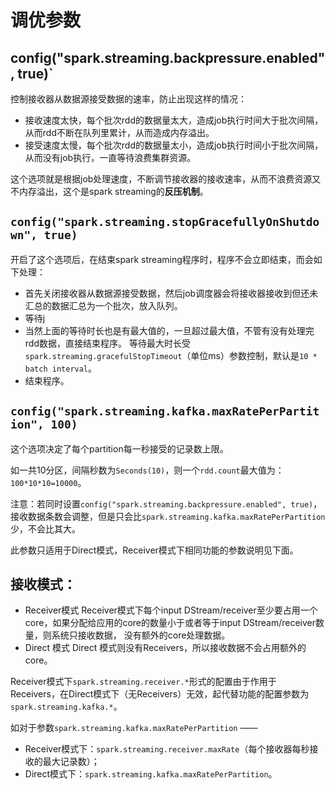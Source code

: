 # 调优参数

## config("spark.streaming.backpressure.enabled", true)`

控制接收器从数据源接受数据的速率，防止出现这样的情况：

- 接收速度太快，每个批次rdd的数据量太大，造成job执行时间大于批次间隔，从而rdd不断在队列里累计，从而造成内存溢出。
- 接受速度太慢，每个批次rdd的数据量太小，造成job执行时间小于批次间隔，从而没有job执行，一直等待浪费集群资源。

这个选项就是根据job处理速度，不断调节接收器的接收速率，从而不浪费资源又不内存溢出，这个是spark streaming的**反压机制**。

## `config("spark.streaming.stopGracefullyOnShutdown", true)`

开启了这个选项后，在结束spark streaming程序时，程序不会立即结束，而会如下处理：

- 首先关闭接收器从数据源接受数据，然后job调度器会将接收器接收到但还未汇总的数据汇总为一个批次，放入队列。
- 等待j 
- 当然上面的等待时长也是有最大值的，一旦超过最大值，不管有没有处理完rdd数据，直接结束程序。
  等待最大时长受`spark.streaming.gracefulStopTimeout`（单位ms）参数控制，默认是`10 * batch interval`。
- 结束程序。

## `config("spark.streaming.kafka.maxRatePerPartition", 100)`

这个选项决定了每个partition每一秒接受的记录数上限。

如一共10分区，间隔秒数为`Seconds(10)`，则一个`rdd.count`最大值为：`100*10*10=10000`。

注意：若同时设置`config("spark.streaming.backpressure.enabled", true)`，接收数据条数会调整，但是只会比`spark.streaming.kafka.maxRatePerPartition`少，不会比其大。

此参数只适用于Direct模式，Receiver模式下相同功能的参数说明见下面。

## 接收模式：

- Receiver模式
  Receiver模式下每个input DStream/receiver至少要占用一个core，如果分配给应用的core的数量小于或者等于input DStream/receiver数量，则系统只接收数据， 没有额外的core处理数据。
- Direct 模式
  Direct 模式则没有Receivers，所以接收数据不会占用额外的core。

Receiver模式下`spark.streaming.receiver.*`形式的配置由于作用于Receivers，在Direct模式下（无Receivers）无效，起代替功能的配置参数为 `spark.streaming.kafka.*`。

如对于参数`spark.streaming.kafka.maxRatePerPartition` ——

- Receiver模式下：`spark.streaming.receiver.maxRate`（每个接收器每秒接收的最大记录数）；
- Direct模式下：`spark.streaming.kafka.maxRatePerPartition`。
